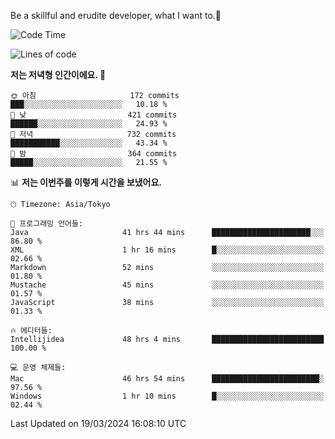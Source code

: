Be a skillful and erudite developer, what I want to.👶

<!--START_SECTION:waka-->
![Code Time](http://img.shields.io/badge/Code%20Time-556%20hrs%209%20mins-blue)

![Lines of code](https://img.shields.io/badge/%EC%A0%80%EB%8A%94%20%EC%97%AC%ED%83%9C%EA%B9%8C%EC%A7%80%20-784.9%20thousand%20%EC%A4%84%EC%9D%98%20%EC%BD%94%EB%93%9C%EB%A5%BC%20%EC%9E%91%EC%84%B1%ED%96%88%EC%96%B4%EC%9A%94.-blue)

**저는 저녁형 인간이에요. 🦉** 

```text
🌞 아침                     172 commits         ███░░░░░░░░░░░░░░░░░░░░░░   10.18 % 
🌆 낮　                     421 commits         ██████░░░░░░░░░░░░░░░░░░░   24.93 % 
🌃 저녁                     732 commits         ███████████░░░░░░░░░░░░░░   43.34 % 
🌙 밤　                     364 commits         █████░░░░░░░░░░░░░░░░░░░░   21.55 % 
```


📊 **저는 이번주를 이렇게 시간을 보냈어요.** 

```text
🕑︎ Timezone: Asia/Tokyo

💬 프로그래밍 언어들: 
Java                     41 hrs 44 mins      ██████████████████████░░░   86.80 % 
XML                      1 hr 16 mins        █░░░░░░░░░░░░░░░░░░░░░░░░   02.66 % 
Markdown                 52 mins             ░░░░░░░░░░░░░░░░░░░░░░░░░   01.80 % 
Mustache                 45 mins             ░░░░░░░░░░░░░░░░░░░░░░░░░   01.57 % 
JavaScript               38 mins             ░░░░░░░░░░░░░░░░░░░░░░░░░   01.33 % 

🔥 에디터들: 
Intellijidea             48 hrs 4 mins       █████████████████████████   100.00 % 

💻 운영 체제들: 
Mac                      46 hrs 54 mins      ████████████████████████░   97.56 % 
Windows                  1 hr 10 mins        █░░░░░░░░░░░░░░░░░░░░░░░░   02.44 % 
```


 Last Updated on 19/03/2024 16:08:10 UTC
<!--END_SECTION:waka-->
